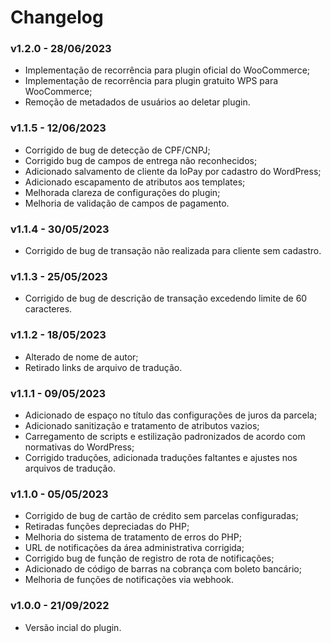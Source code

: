 # Changelog

### v1.2.0 - 28/06/2023
* Implementação de recorrência para plugin oficial do WooCommerce;
* Implementação de recorrência para plugin gratuito WPS para WooCommerce;
* Remoção de metadados de usuários ao deletar plugin.

### v1.1.5 - 12/06/2023
* Corrigido de bug de detecção de CPF/CNPJ;
* Corrigido bug de campos de entrega não reconhecidos;
* Adicionado salvamento de cliente da IoPay por cadastro do WordPress;
* Adicionado escapamento de atributos aos templates;
* Melhorada clareza de configurações do plugin;
* Melhoria de validação de campos de pagamento.

### v1.1.4 - 30/05/2023
* Corrigido de bug de transação não realizada para cliente sem cadastro.

### v1.1.3 - 25/05/2023
* Corrigido de bug de descrição de transação excedendo limite de 60 caracteres.

### v1.1.2 - 18/05/2023
* Alterado de nome de autor;
* Retirado links de arquivo de tradução.

### v1.1.1 - 09/05/2023
* Adicionado de espaço no título das configurações de juros da parcela;
* Adicionado sanitização e tratamento de atributos vazios;
* Carregamento de scripts e estilização padronizados de acordo com normativas do WordPress;
* Corrigido traduções, adicionada traduções faltantes e ajustes nos arquivos de tradução.

### v1.1.0 - 05/05/2023
* Corrigido de bug de cartão de crédito sem parcelas configuradas;
* Retiradas funções depreciadas do PHP;
* Melhoria do sistema de tratamento de erros do PHP;
* URL de notificações da área administrativa corrigida;
* Corrigido bug de função de registro de rota de notificações;
* Adicionado de código de barras na cobrança com boleto bancário;
* Melhoria de funções de notificações via webhook.
### v1.0.0 - 21/09/2022
- Versão incial do plugin.
